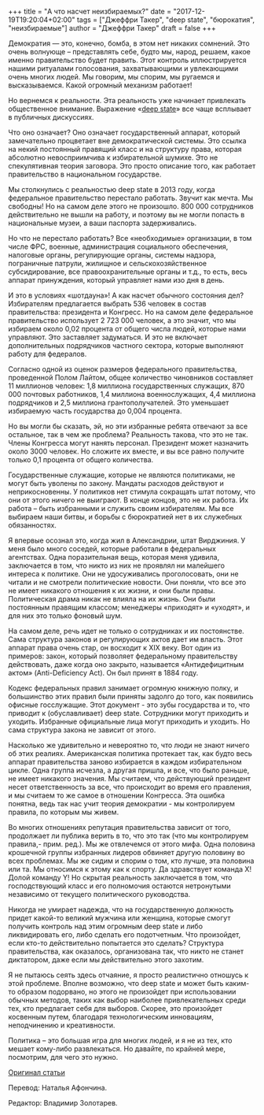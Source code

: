 +++
title = "А что насчет неизбираемых?"
date = "2017-12-19T19:20:04+02:00"
tags = ["Джеффри Такер", "deep state", "бюрокатия", "неизбираемые"]
author = "Джеффри Такер"
draft = false
+++

Демократия — это, конечно, бомба, в этом нет никаких сомнений. Это очень
волнующе – представлять себе, будто мы, народ, решаем, какое именно
правительство будет править. Этот контроль иллюстрируется нашими
ритуалами голосования, захватывающими и увлекающими очень многих людей.
Мы говорим, мы спорим, мы ругаемся и высказываемся. Какой огромный
механизм работает!

Но вернемся к реальности. Эта реальность уже начинает привлекать
общественное внимание. Выражение
«[deep state](billmoyers.com/2014/02/21/anatomy-of-the-deep-state/)»
все чаще всплывает в публичных дискуссиях.

Что оно означает? Оно означает государственный аппарат, который
замечательно процветает вне демократической системы. Это ссылка на некий
постоянный правящий класс и на структуру права, которая абсолютно
невосприимчива к избирательной шумихе. Это не спекулятивная теория
заговора. Это просто описание того, как работает правительство в
национальном государстве.

Мы столкнулись с реальностью deep state в 2013 году, когда федеральное
правительство перестало работать. Звучит как мечта. Мы свободны! Но на
самом деле этого не произошло. 800 000 сотрудников действительно не
вышли на работу, и поэтому вы не могли попасть в национальные музеи, а
ваши паспорта задерживались.

Но что не перестало работать? Все «необходимые» организации, в том числе
ФРС, военные, администрация социального обеспечения, налоговые органы,
регулирующие органы, системы надзора, пограничные патрули, жилищное и
сельскохозяйственное субсидирование, все правоохранительные органы и
т.д., то есть, весь аппарат принуждения, который управляет нами изо дня
в день.

И это в условиях «шотдауна»! А как насчет обычного состояния дел?
Избирателям предлагается выбрать 536 человек в состав правительства:
президента и Конгресс. Но на самом деле федеральное правительство
использует 2 723 000 человек, а это значит, что мы избираем около 0,02
процента от общего числа людей, которые нами управляют. Это заставляет
задуматься. И это не включает дополнительных подрядчиков частного
сектора, которые выполняют работу для федералов.

Согласно одной из оценок размеров федерального правительства,
проведенной Полом Лайтом, общее количество чиновников составляет 11
миллионов человек: 1,8 миллиона государственных служащих, 870 000
почтовых работников, 1,4 миллиона военнослужащих, 4,4 миллиона
подрядчиков и 2,5 миллиона грантополучателей. Это уменьшает избираемую
часть государства до 0,004 процента.

Но вы могли бы сказать, эй, но эти избранные ребята отвечают за все
остальное, так в чем же проблема? Реальность такова, что это не так.
Члены Конгресса могут нанять персонал. Президент может назначить около
3000 человек. Но сложите их вместе, и вы все равно получите только 0,1
процента от общего количества.

Государственные служащие, которые не являются политиками, не могут быть
уволены по закону. Мандаты расходов действуют и неприкосновенны. У
политиков нет стимула сокращать штат потому, что они от этого ничего не
выиграют. В конце концов, это не их работа. Их работа – быть избранными
и служить своим избирателям. Мы все выбираем наши битвы, и борьбы с
бюрократией нет в их служебных обязанностях.

Я впервые осознал это, когда жил в Александрии, штат Вирджиния. У меня
было много соседей, которые работали в федеральных агентствах. Одна
поразительная вещь, которая меня удивила, заключается в том, что никто
из них не проявлял ни малейшего интереса к политике. Они не
удосуживались проголосовать, они не читали и не смотрели политические
новости. Они поняли, что все это не имеет никакого отношения к их жизни,
и они были правы. Политическая драма никак не влияла на их жизнь. Они
были постоянным правящим классом; менеджеры «приходят» и «уходят», и для
них это только фоновый шум.

На самом деле, речь идет не только о сотрудниках и их постоянстве. Сама
структура законов и регулирующих актов дает им власть. Этот аппарат
права очень стар, он восходит к XIX веку. Вот один из примеров: закон,
который позволяет федеральному правительству действовать, даже когда оно
закрыто, называется «Антидефицитным актом» (Anti-Deficiency Act). Он был
принят в 1884 году.

Кодекс федеральных правил занимает огромную книжную полку, и большинство
этих правил были приняты задолго до того, как появились офисные
госслужащие. Этот документ - это зубы государства и то, что приводит к
(обуславливает) deep state. Сотрудники могут приходить и уходить.
Избранные официальные лица могут приходить и уходить. Но сама структура
закона не зависит от этого.

Насколько же удивительно и невероятно то, что люди не знают ничего об
этих реалиях. Американская политика протекает так, как будто весь
аппарат правительства заново избирается в каждом избирательном цикле.
Одна группа исчезла, а другая пришла, и все, что было раньше, не имеет
никакого значения. Мы считаем, что действующий президент несет
ответственность за все, что происходит во время его правления, и мы
считаем то же самое в отношении Конгресса. Эта ошибка понятна, ведь так
нас учит теория демократии - мы контролируем правила, по которым мы
живем.

Во многих отношениях репутация правительства зависит от того, продолжает
ли публика верить в то, что это так (что мы контролируем правила,- прим.
ред.). Мы же отвлечемся от этого мифа. Одна половина крошечной группы
избранных лидеров обвиняет другую половину во всех проблемах. Мы же
сидим и спорим о том, кто лучше, эта половина или та. Мы относимся к
этому как к спорту. Да здравствует команда X! Долой команду Y! Но
скрытая реальность заключается в том, что господствующий класс и его
полномочия остаются нетронутыми независимо от текущего политического
руководства.

Никогда не умирает надежда, что на государственную должность придет
какой-то великий мужчина или женщина, которые смогут получить контроль
над этим огромным deep state и либо ликвидировать его, либо сделать его
подотчетным. Что произойдет, если кто-то действительно попытается это
сделать? Структура правительства, как оказалось, организована так, что
никто не станет диктатором, даже если мы действительно этого захотим.

Я не пытаюсь сеять здесь отчаяние, я просто реалистично отношусь к этой
проблеме. Вполне возможно, что deep state и может быть каким-то образом
подорвано, но этого не произойдет при использовании обычных методов,
таких как выбор наиболее привлекательных среди тех, кто предлагает себя
для выборов. Скорее, это произойдет косвенным путем, благодаря
технологическим инновациям, неподчинению и креативности.

Политика – это большая игра для многих людей, и я не из тех, кто мешает
кому-либо развлекаться. Но давайте, по крайней мере, посмотрим, для чего
это нужно.

[Оригинал статьи](https://fee.org/articles/what-about-the-unelected/)

Перевод: Наталья Афончина.

Редактор: Владимир Золотарев.

